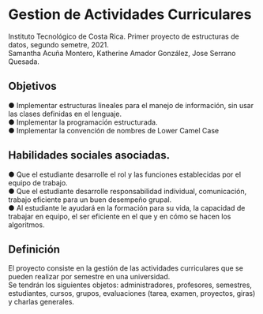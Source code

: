 # Gestion de Actividades Curriculares

Instituto Tecnológico de Costa Rica.
Primer proyecto de estructuras de datos, segundo semetre, 2021.<br />
Samantha Acuña Montero, Katherine Amador González, Jose Serrano Quesada.

## Objetivos<br />
● Implementar estructuras lineales para el manejo de información, sin usar las clases definidas en el lenguaje.<br />
● Implementar la programación estructurada.<br />
● Implementar la convención de nombres de Lower Camel Case<br />

## Habilidades sociales asociadas.<br />
● Que el estudiante desarrolle el rol y las funciones establecidas por el equipo de trabajo.<br />
● Que el estudiante desarrolle responsabilidad individual, comunicación, trabajo eficiente para un buen desempeño grupal.<br />
● Al estudiante le ayudará en la formación para su vida, la capacidad de trabajar en equipo, el ser eficiente en el que y en cómo se hacen los algoritmos.<br />

## Definición<br />
El proyecto consiste en la gestión de las actividades curriculares que se pueden realizar por
semestre en una universidad.<br />
Se tendrán los siguientes objetos: administradores, profesores, semestres, estudiantes,
cursos, grupos, evaluaciones (tarea, examen, proyectos, giras) y charlas generales.

